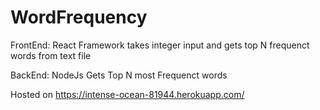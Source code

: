# WordFrequency

FrontEnd: React Framework
takes integer input and gets top N frequenct words from text file

BackEnd: NodeJs
Gets Top N most Frequenct words

Hosted on https://intense-ocean-81944.herokuapp.com/
